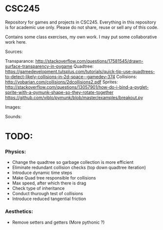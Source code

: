 # CSC245
Repository for games and projects in CSC245. Everything in this repository is
for academic use only. Please do not share, reuse or sell any of this code.

Contains some class exercises, my own work. I may put some collaborative work
here.

Sources:

Transparance: http://stackoverflow.com/questions/17581545/drawn-surface-transparency-in-pygame
Quadtree: https://gamedevelopment.tutsplus.com/tutorials/quick-tip-use-quadtrees-to-detect-likely-collisions-in-2d-space--gamedev-374
Collisions: http://vobarian.com/collisions/2dcollisions2.pdf
Sprites: http://stackoverflow.com/questions/13057901/how-do-i-bind-a-pyglet-sprite-with-a-pymunk-shape-so-they-rotate-together
https://github.com/viblo/pymunk/blob/master/examples/breakout.py

Images:


Sounds:


# TODO:

### Physics:
- Change the quadtree so garbage collection is more efficient
- Eliminate redundant collision checks (top down quadtree iteration)
- Introduce dynamic time steps
- Make Quad tree responsible for collisions
- Max speed, after which there is drag
- Check type of inheritance
- Conduct thurough test of collisions
- Introduce reduced tangential friction

### Aesthetics:
- Remove setters and getters (More pythonic ?)
